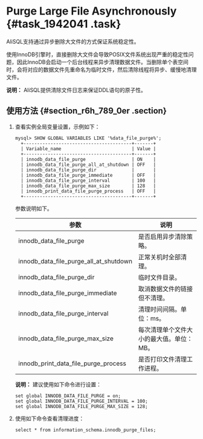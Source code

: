 # Purge Large File Asynchronously {#task_1942041 .task}

AliSQL支持通过异步删除大文件的方式保证系统稳定性。

使用InnoDB引擎时，直接删除大文件会导致POSIX文件系统出现严重的稳定性问题，因此InnoDB会启动一个后台线程来异步清理数据文件。当删除单个表空间时，会将对应的数据文件先重命名为临时文件，然后清除线程将异步、缓慢地清理文件。

**说明：** AliSQL提供清除文件日志来保证DDL语句的原子性。

## 使用方法 {#section_r6h_789_0er .section}

1.  查看实例全局变量设置，示例如下： 

    ``` {#codeblock_l3d_0is_rka}
    mysql> SHOW GLOBAL VARIABLES LIKE '%data_file_purge%';
      +----------------------------------------+-------+
      | Variable_name                          | Value |
      +----------------------------------------+-------+
      | innodb_data_file_purge                 | ON    |
      | innodb_data_file_purge_all_at_shutdown | OFF   |
      | innodb_data_file_purge_dir             |       |
      | innodb_data_file_purge_immediate       | OFF   |
      | innodb_data_file_purge_interval        | 100   |
      | innodb_data_file_purge_max_size        | 128   |
      | innodb_print_data_file_purge_process   | OFF   |
      +----------------------------------------+-------+
    ```

    参数说明如下。

    |参数|说明|
    |--|--|
    |innodb\_data\_file\_purge|是否启用异步清除策略。|
    |innodb\_data\_file\_purge\_all\_at\_shutdown|正常关机时全部清理。|
    |innodb\_data\_file\_purge\_dir|临时文件目录。|
    |innodb\_data\_file\_purge\_immediate|取消数据文件的链接但不清理。|
    |innodb\_data\_file\_purge\_interval|清理时间间隔。单位：ms。|
    |innodb\_data\_file\_purge\_max\_size|每次清理单个文件大小的最大值。单位：MB。|
    |innodb\_print\_data\_file\_purge\_process|是否打印文件清理工作进程。|

    **说明：** 建议使用如下命令进行设置：

    ``` {#codeblock_hwx_hxu_he0}
    set global INNODB_DATA_FILE_PURGE = on;
    set global INNODB_DATA_FILE_PURGE_INTERVAL = 100;
    set global INNODB_DATA_FILE_PURGE_MAX_SIZE = 128;
    ```

2.  使用如下命令查看清理进度： 

    ``` {#codeblock_8ft_xj4_grg}
    select * from information_schema.innodb_purge_files;
    ```


